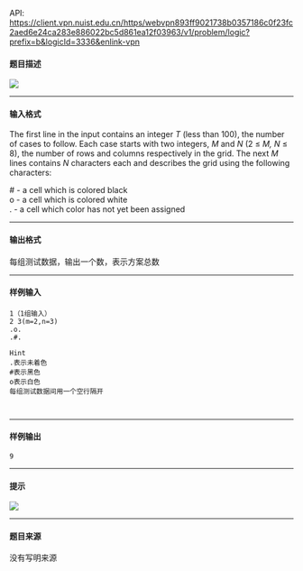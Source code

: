 API: https://client.vpn.nuist.edu.cn/https/webvpn893ff9021738b0357186c0f23fc2aed6e24ca283e886022bc5d861ea12f03963/v1/problem/logic?prefix=b&logicId=3336&enlink-vpn

#### 题目描述

![](../file/3336_0.jpg)

---

#### 输入格式

The first line in the input contains an integer _T_ (less than 100), the number of cases to follow. Each case starts with two integers, _M_ and _N_ (2 ≤ _M, N_ ≤ 8), the number of rows and columns respectively in the grid. The next _M_ lines contains _N_ characters each and describes the grid using the following characters:

\# - a cell which is colored black  
o - a cell which is colored white  
. - a cell which color has not yet been assigned

---

#### 输出格式

每组测试数据，输出一个数，表示方案总数

---

#### 样例输入
```
1（1组输入）
2 3(m=2,n=3)
.o.
.#.

Hint
.表示未着色
#表示黑色
o表示白色
每组测试数据间用一个空行隔开



```

---

#### 样例输出
```
9

```

---

#### 提示

![](../file/3336_0.jpg)

---

#### 题目来源

没有写明来源